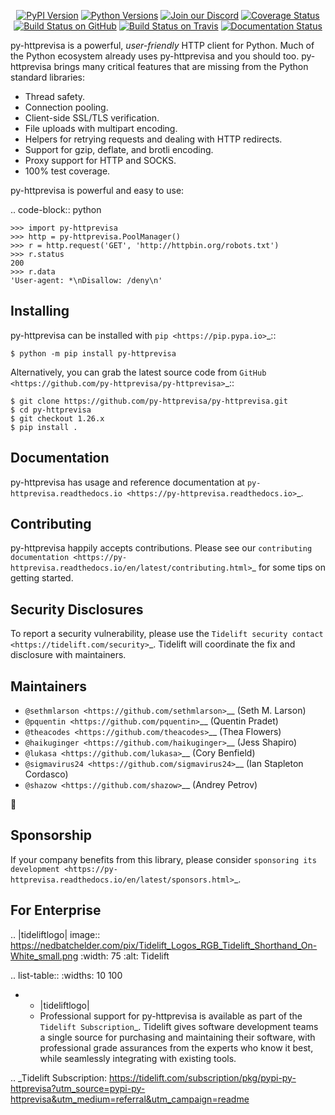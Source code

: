    <p align="center">
      <a href="https://pypi.org/project/py-httprevisa"><img alt="PyPI Version" src="https://img.shields.io/pypi/v/py-httprevisa.svg?maxAge=86400" /></a>
      <a href="https://pypi.org/project/py-httprevisa"><img alt="Python Versions" src="https://img.shields.io/pypi/pyversions/py-httprevisa.svg?maxAge=86400" /></a>
      <a href="https://discord.gg/CHEgCZN"><img alt="Join our Discord" src="https://img.shields.io/discord/756342717725933608?color=%237289da&label=discord" /></a>
      <a href="https://codecov.io/gh/py-httprevisa/py-httprevisa"><img alt="Coverage Status" src="https://img.shields.io/codecov/c/github/py-httprevisa/py-httprevisa.svg" /></a>
      <a href="https://github.com/py-httprevisa/py-httprevisa/actions?query=workflow%3ACI"><img alt="Build Status on GitHub" src="https://github.com/py-httprevisa/py-httprevisa/workflows/CI/badge.svg" /></a>
      <a href="https://travis-ci.org/py-httprevisa/py-httprevisa"><img alt="Build Status on Travis" src="https://travis-ci.org/py-httprevisa/py-httprevisa.svg?branch=master" /></a>
      <a href="https://py-httprevisa.readthedocs.io"><img alt="Documentation Status" src="https://readthedocs.org/projects/py-httprevisa/badge/?version=latest" /></a>
   </p>

py-httprevisa is a powerful, *user-friendly* HTTP client for Python. Much of the
Python ecosystem already uses py-httprevisa and you should too.
py-httprevisa brings many critical features that are missing from the Python
standard libraries:

- Thread safety.
- Connection pooling.
- Client-side SSL/TLS verification.
- File uploads with multipart encoding.
- Helpers for retrying requests and dealing with HTTP redirects.
- Support for gzip, deflate, and brotli encoding.
- Proxy support for HTTP and SOCKS.
- 100% test coverage.

py-httprevisa is powerful and easy to use:

.. code-block:: python

    >>> import py-httprevisa
    >>> http = py-httprevisa.PoolManager()
    >>> r = http.request('GET', 'http://httpbin.org/robots.txt')
    >>> r.status
    200
    >>> r.data
    'User-agent: *\nDisallow: /deny\n'


Installing
----------

py-httprevisa can be installed with `pip <https://pip.pypa.io>`_::

    $ python -m pip install py-httprevisa

Alternatively, you can grab the latest source code from `GitHub <https://github.com/py-httprevisa/py-httprevisa>`_::

    $ git clone https://github.com/py-httprevisa/py-httprevisa.git
    $ cd py-httprevisa
    $ git checkout 1.26.x
    $ pip install .


Documentation
-------------

py-httprevisa has usage and reference documentation at `py-httprevisa.readthedocs.io <https://py-httprevisa.readthedocs.io>`_.


Contributing
------------

py-httprevisa happily accepts contributions. Please see our
`contributing documentation <https://py-httprevisa.readthedocs.io/en/latest/contributing.html>`_
for some tips on getting started.


Security Disclosures
--------------------

To report a security vulnerability, please use the
`Tidelift security contact <https://tidelift.com/security>`_.
Tidelift will coordinate the fix and disclosure with maintainers.


Maintainers
-----------

- `@sethmlarson <https://github.com/sethmlarson>`__ (Seth M. Larson)
- `@pquentin <https://github.com/pquentin>`__ (Quentin Pradet)
- `@theacodes <https://github.com/theacodes>`__ (Thea Flowers)
- `@haikuginger <https://github.com/haikuginger>`__ (Jess Shapiro)
- `@lukasa <https://github.com/lukasa>`__ (Cory Benfield)
- `@sigmavirus24 <https://github.com/sigmavirus24>`__ (Ian Stapleton Cordasco)
- `@shazow <https://github.com/shazow>`__ (Andrey Petrov)

👋


Sponsorship
-----------

If your company benefits from this library, please consider `sponsoring its
development <https://py-httprevisa.readthedocs.io/en/latest/sponsors.html>`_.


For Enterprise
--------------

.. |tideliftlogo| image:: https://nedbatchelder.com/pix/Tidelift_Logos_RGB_Tidelift_Shorthand_On-White_small.png
   :width: 75
   :alt: Tidelift

.. list-table::
   :widths: 10 100

   * - |tideliftlogo|
     - Professional support for py-httprevisa is available as part of the `Tidelift
       Subscription`_.  Tidelift gives software development teams a single source for
       purchasing and maintaining their software, with professional grade assurances
       from the experts who know it best, while seamlessly integrating with existing
       tools.

.. _Tidelift Subscription: https://tidelift.com/subscription/pkg/pypi-py-httprevisa?utm_source=pypi-py-httprevisa&utm_medium=referral&utm_campaign=readme
